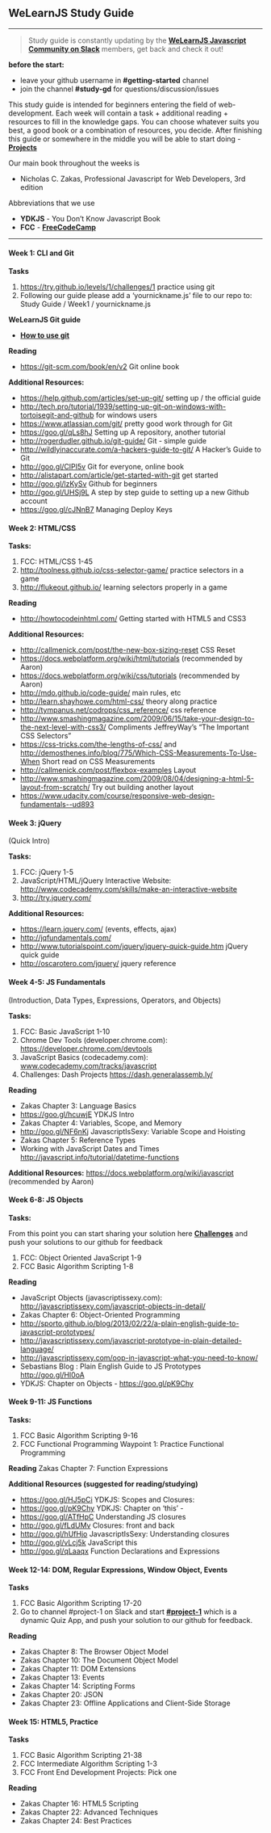 ## WeLearnJS Study Guide
___

>Study guide is constantly updating by the __[WeLearnJS Javascript Community on Slack](http://javascript-devs.herokuapp.com/)__ members, get back and check it out!

**before the start:**
+ leave your github username in **#getting-started** channel
+ join the channel **#study-gd** for questions/discussion/issues

This study guide is intended for beginners entering the field of web-development. Each week will contain a task + additional reading + resources to fill in the knowledge gaps. You can choose whatever suits you best, a good book or a combination of resources, you decide. After finishing this guide or somewhere in the middle you will be able to start doing - __[Projects](https://github.com/welearnjs/Challenges/tree/master/Projects)__

Our main book throughout the weeks is
+  Nicholas C. Zakas, Professional Javascript for Web Developers, 3rd edition

Abbreviations that we use
+ **YDKJS** - You Don’t Know Javascript Book
+ **FCC** - __[FreeCodeCamp](http://www.freecodecamp.com/)__

___

#### Week 1: CLI and Git

**Tasks**

1. https://try.github.io/levels/1/challenges/1   practice using git
2. Following our guide please add a ‘yournickname.js’ file to our repo
to: Study Guide / Week1 / yournickname.js

**WeLearnJS Git guide**
* __[How to use git](http://javascript-devs.herokuapp.com/)__

**Reading**
* https://git-scm.com/book/en/v2 Git online book

**Additional Resources:**
* https://help.github.com/articles/set-up-git/ setting up / the official guide
* http://tech.pro/tutorial/1939/setting-up-git-on-windows-with-tortoisegit-and-github for windows users
* https://www.atlassian.com/git/ pretty good work through for Git
* https://goo.gl/qLs8hJ  Setting up A repository, another tutorial
* http://rogerdudler.github.io/git-guide/ Git - simple guide
* http://wildlyinaccurate.com/a-hackers-guide-to-git/ A Hacker’s Guide to Git
* http://goo.gl/ClPI5v Git for everyone, online book
* http://alistapart.com/article/get-started-with-git get started
* http://goo.gl/lzKySv Github for beginners
* http://goo.gl/UHSj9L A step by step guide to setting up a new Github account
* https://goo.gl/cJNnB7 Managing Deploy Keys


#### Week 2: HTML/CSS

**Tasks:**

1. FCC: HTML/CSS 1-45
2. http://toolness.github.io/css-selector-game/ practice selectors in a game
3. http://flukeout.github.io/ learning selectors properly in a game

**Reading**
* http://howtocodeinhtml.com/  Getting started with HTML5 and CSS3

**Additional Resources:**
* http://callmenick.com/post/the-new-box-sizing-reset CSS Reset
* https://docs.webplatform.org/wiki/html/tutorials (recommended by Aaron)
* https://docs.webplatform.org/wiki/css/tutorials (recommended by Aaron)
* http://mdo.github.io/code-guide/  main rules, etc
* http://learn.shayhowe.com/html-css/  theory along practice
* http://tympanus.net/codrops/css_reference/  css reference
* http://www.smashingmagazine.com/2009/06/15/take-your-design-to-the-next-level-with-css3/   Compliments JeffreyWay’s “The Important CSS Selectors”
* https://css-tricks.com/the-lengths-of-css/ and http://demosthenes.info/blog/775/Which-CSS-Measurements-To-Use-When Short read on CSS Measurements
* http://callmenick.com/post/flexbox-examples  Layout
* http://www.smashingmagazine.com/2009/08/04/designing-a-html-5-layout-from-scratch/ Try out building another layout
* https://www.udacity.com/course/responsive-web-design-fundamentals--ud893

#### Week 3: jQuery
(Quick Intro)

**Tasks:**

1. FCC: jQuery 1-5
2. JavaScript/HTML/jQuery Interactive Website: http://www.codecademy.com/skills/make-an-interactive-website
3. http://try.jquery.com/

**Additional Resources:**
* https://learn.jquery.com/ (events, effects, ajax)
* http://jqfundamentals.com/
* http://www.tutorialspoint.com/jquery/jquery-quick-guide.htm jQuery quick guide
* http://oscarotero.com/jquery/ jquery reference

#### Week 4-5: JS Fundamentals
(Introduction, Data Types, Expressions, Operators, and Objects)

**Tasks:**

1. FCC: Basic JavaScript 1-10
2. Chrome Dev Tools (developer.chrome.com): https://developer.chrome.com/devtools
3. JavaScript Basics (codecademy.com): www.codecademy.com/tracks/javascript
4. Challenges: Dash Projects https://dash.generalassemb.ly/

**Reading**
* Zakas Chapter 3: Language Basics
* https://goo.gl/hcuwjE YDKJS Intro
* Zakas Chapter 4: Variables, Scope, and Memory
* http://goo.gl/NF6nKj  JavascriptIsSexy: Variable Scope and Hoisting
* Zakas Chapter 5: Reference Types
* Working with JavaScript Dates and Times http://javascript.info/tutorial/datetime-functions

**Additional Resources:**
https://docs.webplatform.org/wiki/javascript (recommended by Aaron)

#### Week 6-8: JS Objects

**Tasks:**

From this point you can start sharing your solution here __[Challenges](https://github.com/welearnjs/Challenges/tree/master/FCC)__ and push your solutions to our github for feedback

1. FCC: Object Oriented JavaScript 1-9
2. FCC Basic Algorithm Scripting 1-8

**Reading**
* JavaScript Objects (javascriptissexy.com): http://javascriptissexy.com/javascript-objects-in-detail/
* Zakas Chapter 6: Object-Oriented Programming
* http://sporto.github.io/blog/2013/02/22/a-plain-english-guide-to-javascript-prototypes/
* http://javascriptissexy.com/javascript-prototype-in-plain-detailed-language/
* http://javascriptissexy.com/oop-in-javascript-what-you-need-to-know/
* Sebastians Blog : Plain English Guide to JS Prototypes http://goo.gl/Hl0oA
* YDKJS: Chapter on Objects - https://goo.gl/pK9Chy

#### Week 9-11: JS Functions

**Tasks:**

1. FCC Basic Algorithm Scripting 9-16
2. FCC Functional Programming Waypoint 1: Practice Functional Programming

**Reading**
Zakas Chapter 7: Function Expressions

**Additional Resources (suggested for reading/studying)**
* https://goo.gl/HJ5pCi  YDKJS: Scopes and Closures:
* https://goo.gl/pK9Chy  YDKJS: Chapter on ‘this’ -
* https://goo.gl/ATfHpC Understanding JS closures
* http://goo.gl/fLdUMv Closures: front and back
* http://goo.gl/hUfHjo JavascriptIsSexy: Understanding closures
* http://goo.gl/vLcj5k JavaScript this
* http://goo.gl/qLaaqx Function Declarations and Expressions



#### Week 12-14: DOM, Regular Expressions, Window Object, Events

**Tasks**

1. FCC Basic Algorithm Scripting 17-20
2. Go to channel #project-1 on Slack and start __[#project-1](https://github.com/welearnjs/Challenges/tree/master/Projects/Project-1)__ which is a dynamic Quiz App, and push your solution to our github for feedback.

**Reading**
* Zakas Chapter 8: The Browser Object Model
* Zakas Chapter 10: The Document Object Model
* Zakas Chapter 11: DOM Extensions
* Zakas Chapter 13: Events
* Zakas Chapter 14: Scripting Forms
* Zakas Chapter 20: JSON
* Zakas Chapter 23: Offline Applications and Client-Side Storage


#### Week 15: HTML5, Practice

**Tasks**

1. FCC Basic Algorithm Scripting 21-38
2. FCC Intermediate Algorithm Scripting 1-3
3. FCC Front End Development Projects: Pick one

**Reading**
* Zakas Chapter 16: HTML5 Scripting
* Zakas Chapter 22: Advanced Techniques
* Zakas Chapter 24: Best Practices



